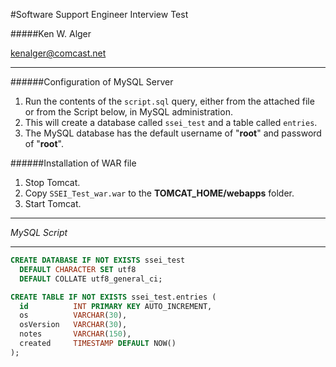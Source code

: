 #Software Support Engineer Interview Test

#####Ken W. Alger

<kenalger@comcast.net>

---

######Configuration of MySQL Server
1. Run the contents of the `script.sql` query, either from the attached file or from the Script below, in MySQL administration.
2. This will create a database called `ssei_test` and a table called `entries`.
3. The MySQL database has the default username of "**root**" and password of "**root**".

######Installation of WAR file
1. Stop Tomcat.
1. Copy `SSEI_Test_war.war` to the **TOMCAT_HOME/webapps** folder.
1. Start Tomcat.
  

---

_MySQL Script_

---

```sql
CREATE DATABASE IF NOT EXISTS ssei_test
  DEFAULT CHARACTER SET utf8
  DEFAULT COLLATE utf8_general_ci;

CREATE TABLE IF NOT EXISTS ssei_test.entries (
  id          INT PRIMARY KEY AUTO_INCREMENT,
  os          VARCHAR(30),
  osVersion   VARCHAR(30),
  notes       VARCHAR(150),
  created     TIMESTAMP DEFAULT NOW()
);
```
